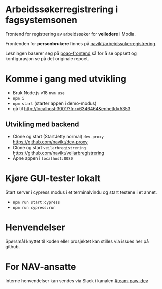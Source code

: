 # Arbeidssøkerregistrering i fagsystemsonen

Frontend for registrering av arbeidssøker for **veiledere** i Modia.

Frontenden for **personbrukere** finnes på [navikt/arbeidssokerregistrering](https://github.com/navikt/arbeidssokerregistrering).

Løsningen baserer seg på [poao-frontend](https://github.com/navikt/poao-frontend) så for å se oppsett og konfigurasjon se på det originale repoet.

# Komme i gang med utvikling

- Bruk Node.js v18 `nvm use`
- `npm i`
- `npm start` (starter appen i demo-modus)
- gå til [http://localhost:3001/?fnr=6346464&enhetId=5353](http://localhost:3001/?fnr=6346464&enhetId=5353)

## Utvikling med backend

- Clone og start (StartJetty normal) `dev-proxy` https://github.com/navikt/dev-proxy
- Clone og start `veilarbregistrering` https://github.com/navikt/veilarbregistrering
- Åpne appen i `localhost:8080`

# Kjøre GUI-tester lokalt

Start server i cypress modus i et terminalvindu og start testene i et annet.

- `npm run start:cypress`
- `npm run cypress:run`

# Henvendelser

Spørsmål knyttet til koden eller prosjektet kan stilles via issues her på github.

# For NAV-ansatte

Interne henvendelser kan sendes via Slack i kanalen [#team-paw-dev](https://nav-it.slack.com/archives/CLTFAEW75)

